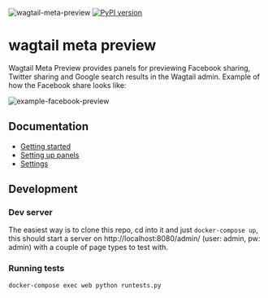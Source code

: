 ![wagtail-meta-preview](https://github.com/rinti/wagtail-meta-preview/workflows/wagtail-meta-preview/badge.svg)
[![PyPI version](https://badge.fury.io/py/wagtail-meta-preview.svg)](https://badge.fury.io/py/wagtail-meta-preview)

# wagtail meta preview

Wagtail Meta Preview provides panels for previewing Facebook sharing, Twitter sharing and Google search results in the Wagtail admin.
Example of how the Facebook share looks like:

![example-facebook-preview](https://raw.githubusercontent.com/rinti/wagtail-meta-preview/master/docs/img/facebook-preview-example.PNG)

## Documentation

- [Getting started](./docs/1-getting-started.md)
- [Setting up panels](./docs/2-setting-up-panels.md)
- [Settings](./docs/3-settings.md)

## Development

### Dev server

The easiest way is to clone this repo, cd into it and just `docker-compose up`, this should
start a server on http://localhost:8080/admin/ (user: admin, pw: admin) with a couple of page types to test with.

### Running tests

`docker-compose exec web python runtests.py`
